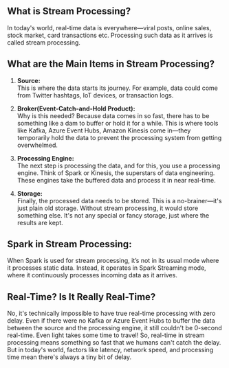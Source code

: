## What is Stream Processing?

In today's world, real-time data is everywhere—viral posts, online sales, stock market, card transactions etc. Processing such data as it arrives is called stream processing.

## What are the Main Items in Stream Processing?

1. **Source:**  
   This is where the data starts its journey. For example, data could come from Twitter hashtags, IoT devices, or transaction logs.

2. **Broker(Event-Catch-and-Hold Product):**  
   Why is this needed? Because data comes in so fast, there has to be something like a dam to buffer or hold it for a while. This is where tools like Kafka, Azure Event Hubs, Amazon Kinesis come in—they temporarily hold the data to prevent the processing system from getting overwhelmed.

3. **Processing Engine:**  
   The next step is processing the data, and for this, you use a processing engine. Think of Spark or Kinesis, the superstars of data engineering. These engines take the buffered data and process it in near real-time.

4. **Storage:**  
   Finally, the processed data needs to be stored. This is a no-brainer—it's just plain old storage. Without stream processing, it would store something else. It's not any special or fancy storage, just where the results are kept.

## Spark in Stream Processing:

When Spark is used for stream processing, it’s not in its usual mode where it processes static data. Instead, it operates in Spark Streaming mode, where it continuously processes incoming data as it arrives.

## Real-Time? Is It Really Real-Time?

No, it's technically impossible to have true real-time processing with zero delay. Even if there were no Kafka or Azure Event Hubs to buffer the data between the source and the processing engine, it still couldn't be 0-second real-time. Even light takes some time to travel! So, real-time in stream processing means something so fast that we humans can't catch the delay. But in today's world, factors like latency, network speed, and processing time mean there's always a tiny bit of delay.